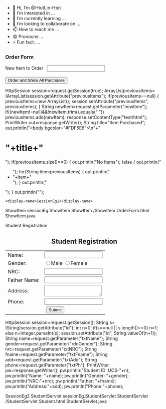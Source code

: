 - 👋 Hi, I’m @HtutLin-Htet
- 👀 I’m interested in ...
- 🌱 I’m currently learning ...
- 💞️ I’m looking to collaborate on ...
- 📫 How to reach me ...
- 😄 Pronouns: ...
- ⚡ Fun fact: ...

<!---
HtutLin-Htet/HtutLin-Htet is a ✨ special ✨ repository because its `README.md` (this file) appears on your GitHub profile.
You can click the Preview link to take a look at your changes.
--->
<!DOCTYPE html>
<html>
<head>
<meta charset="ISO-8859-1">
<title>Insert title here</title>
</head>
<body>
  <h3>Order Form</h3>
    <form action="ShowItem" method="get">
      New Item to Order &nbsp;
      <input type="text" name="newItem"><br><br>
      <input type="submit" value="Order and Show All Purchases"><br>
    </form>
</body>
</html>

HttpSession session=request.getSession(true);
    ArrayList<String>previousItems=(ArrayList<String>)session.getAttribute("previousItems");
    if(previousItems==null) {
      previousItems=new ArrayList<String>();
      session.setAttribute("previousItems", previousItems);
    }
    String newItem=request.getParameter("newItem");
    if((newItem!=null)&&!newItem.trim().equals(" "))
      previousItems.add(newItem);
    response.setContentType("text/html");
    PrintWriter out=response.getWriter();
    String title="Item Purchased";
    out.println("<html><body bgcolor=\"#FDF5E6\">\n"+"<h1>"+title+"</h1>");
    if(previousItems.size()==0) {
      out.println("No Items");
    }else {
      out.println("<ul>");
      for(String item:previousItems) {
        out.println("<li>"+item+"</li>");
      }
      out.println("</ul>");
    }
    out.println("</body></html>");

    <display-name>SessionEg1</display-name>
  <servlet>
    <servlet-name>ShowItem</servlet-name>
    <servlet-class>sessionEg.ShowItem</servlet-class>
  </servlet>
  <servlet-mapping>
    <servlet-name>ShowItem</servlet-name>
    <url-pattern>/ShowItem</url-pattern>
  </servlet-mapping>
  <welcome-file-list>
    <welcome-file>OrderForm.html</welcome-file>
    <welcome-file>ShowItem.java</welcome-file>
  </welcome-file-list>


  Student Registration

  <!DOCTYPE html>
<html>
<head>
<meta charset="ISO-8859-1">
<title>Insert title here</title>
</head>
<body>
  <form action="StudentServlet" method="get">
    <h2><center>Student Registration</center></h2>
    <table>
      <tr>
      <td>Name:</td>
      <td><input type="text" name="txtName"></td>
      </tr>
      <tr>
      <td>Gender:</td>
      <td><input type="radio" name="rdoGender" value="Male">Male
      <input type="radio" name="rdoGender" value="Female">Female</td>
      </tr>
      <tr>
      <td>NRC:</td>
      <td><input type="text" name="txtNRC"></td>
      </tr>
      <tr>
      <td>Father Name:</td>
      <td><input type="text" name="txtFname"></td>
      </tr>
      <tr>
      <td>Address:</td>
      <td><textarea name="txtAdd"></textarea></td>
      </tr>
      <tr>
      <td>Phone:</td>
      <td><input type="text" name="txtPh"></td>
      </tr>
      <tr>
      <td colspan="2"><center><input type="submit" value="Submit"></center></td>
      </tr>
    </table>
  </form>
</body>
</html>

HttpSession session=request.getSession();
    String s=(String)session.getAttribute("id");
    int n=0;
    if(s==null || s.length()==0)
      n=1;
    else
      n=Integer.parseInt(s);
    session.setAttribute("id", String.valueOf(n+1));
    String name=request.getParameter("txtName");
    String gender=request.getParameter("rdoGender");
    String nrc=request.getParameter("txtNRC");
    String fname=request.getParameter("txtFname");
    String add=request.getParameter("txtAdd");
    String phone=request.getParameter("txtPh");
    PrintWriter pw=response.getWriter();
    pw.println("Student ID: UCS-"+n);
    pw.println("Name: "+name);
    pw.println("Gender: "+gender);
    pw.println("NRC:"+nrc);
    pw.println("Father: "+fname);
    pw.println("Address:"+add);
    pw.println("Phone:"+phone);

<display-name>SessionEg2</display-name>
  <servlet>
    <servlet-name>StudentServlet</servlet-name>
    <servlet-class>sessionEg.StudentServlet</servlet-class>
  </servlet>
  <servlet-mapping>
    <servlet-name>StudentServlet</servlet-name>
    <url-pattern>/StudentServlet</url-pattern>
  </servlet-mapping>
  <welcome-file-list>
    <welcome-file>Student.html</welcome-file>
    <welcome-file>StudentServlet.java</welcome-file>
  </welcome-file-list>
  
